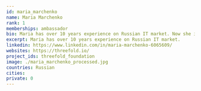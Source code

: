 ```yaml
---
id: maria_marchenko
name: Maria Marchenko
rank: 1
memberships: ambassador
bio: Maria has over 10 years experience on Russian IT market. Now she is the Founder & CEO of Data Frame (www.data-frame.ru). She holds an MBA in Finance from California State University, East Bay, USA and degree in Economics from Moscow StateUniversity of Economics, Statistic and Computer Technologies. Prior to founding Data Frame, Maria spent five years as a Vice President for Business Development working in DataSpace — the leading data center colocation operator where she managed to sign service contracts with number of domestic and international companies, including leading Russian banks and closed the most important and significant deal with Moscow Exchange. From 2004 to 2010, Maria served as Leasing Account Director at Cisco Capital, the leading vendor finance company owned by Cisco Systems, Inc. She was awarded Best Deal Achiever FY’06 and Sales Achiever Award FY ’08. Ambassador fell in love with Threefold I believe in the ThreeFold Foundation since it provides the innovative solutions to the revolutionary crypto currency technology. It solves challenges of complexity, costs and energy usage.
excerpt: Maria has over 10 years experience on Russian IT market.
linkedin: https://www.linkedin.com/in/maria-marchenko-6065609/
websites: https://threefold.io/
project_ids: threefold_foundation
image: ./maria_marchenko_processed.jpg
countries: Russian
cities:
private: 0
---
```

